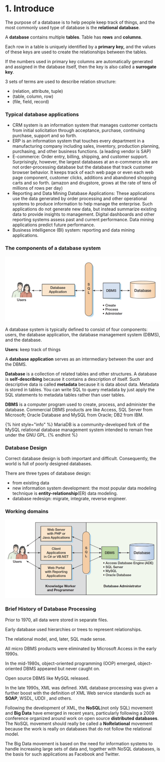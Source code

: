 # 1. Introduce

The purpose of a database is to help people keep track of things, and the most commonly used 
type of database is the **relational database**.

A **database** contains multiple **tables**. Table has **rows** and **columns**.

Each row in a
 table is uniquely identified by a **primary key,** and the values of these keys are used to create the
 relationships between the tables.

If the numbers used in primary key columns are automatically generated and assigned in the database itself, then the key is
 also called a **surrogate key**.

3 sets of terms are used to describe relation structure:

* \(relation, attribute, tuple\)
* \(table, column, row\)
* \(file, field, record\)

### Typical **database applications**

* CRM system is an information system that manages customer contacts from initial solicitation through acceptance, purchase, continuing purchase, support and so forth.
* ERP is an information system that touches every department in a manufacturing company including sales, inventory, production planning, purchasing, and other business functions. \(a leading vendor is SAP\)
* E-commerce: Order entry, billing, shipping, and customer support. Surprisingly, however, the largest databases at an e-commerce site are not order-processing database but the database that track customer browser behavior. It keeps track of each web page or even each web page component, customer clicks, additions and abandoned shopping carts and so forth. \(amazon and drugstore, grows at the rate of tens of millions of rows per day\)
* Reporting and Data Mining Database Applications: These applications use the data generated by order processing and other operational
   systems to produce information to help manage the enterprise. Such applications do not 
  generate new data, but instead summarize existing data to provide insights to management. Digital dashboards and other reporting systems assess past and current performance. Data mining 
  applications predict future performance.
* Business intelligence \(BI\) system: reporting and data mining applications.

### The components of a database system

![](../.gitbook/assets/screen-shot-2018-06-03-at-11.27.59.png)

A database system is typically defined to consist of four components:
 users, the database application, the database management system \(DBMS\), and the database.

**Users**: keep
track of things

A **database application** serves as an
intermediary between the user and the DBMS.

**Database** is a collection of related tables and other 
structures. A database is **self-describing** because it contains a description of itself. Such
 descriptive data is called **metadata** because it is data about data. Metadata is stored in tables. You can write SQL to query metadata by just apply the SQL statements
 to metadata tables rather than user tables.

**DBMS** is a computer program used to create,
 process, and administer the database. Commercial DBMS products are like Access, SQL Server from Microsoft; Oracle
 Database and MySQL from Oracle; DB2 from IBM.

{% hint style="info" %}
MariaDB is a community-developed fork of the MySQL relational database management system intended to remain free under the GNU GPL.
{% endhint %}

### Database Design

Correct database design is both important and difficult. Consequently, the world is full of poorly designed databases.

There are three types of database design: 

* from existing data
* new information system development: the most popular data modeling technique is **entity-relationship**\(ER\) data modeling.
* database redesign: migrate, integrate, reverse engineer.

### Working domains

![](../.gitbook/assets/screen-shot-2018-06-03-at-11.55.12.png)

### Brief History of Database Processing

Prior to 1970, all data were stored in separate files.

Early database used hierarchies or trees to represent 
relationships.

The relational model, and, later, SQL made sense.

All micro DBMS 
products were eliminated
by Microsoft Access in
the early 1990s.

In the mid-1980s, object-oriented programming \(OOP\) emerged, object-oriented DBMS appeared but never caught on.

Open source DBMS like MySQL released. 

In the late 1990s, XML was defined. XML database processing was given a further boost with the definition of XML Web service
 standards such as **SOAP**, WSDL, UDDI
, and others.

Following the development of XML, the
 **NoSQL**\(not only SQL\) movement and **Big Data** have emerged in recent years, particularly following a 2009 conference organized around work on open source
 **distributed databases**. The NoSQL movement should really be
called a **NoRelational** movement because the work is really on databases that do not follow the
 relational model.

The Big Data movement
is based on the need for information systems to handle increasing large sets of data and,
 together with NoSQL databases, is the basis for such applications as Facebook
and Twitter.

